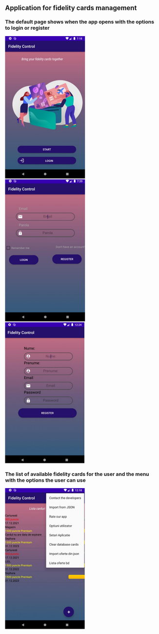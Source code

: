 ## Application for fidelity cards management
### The default page shows when the app opens with the options to login or register
 ![Default page](default.png)    ![Login page](login.png)       ![Register page](register.png) 

### The list of available fidelity cards for the user and the menu with the options the user can use
![List of cards and options menu page](options-menu.png)
